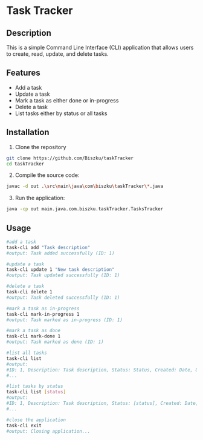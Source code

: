 # Task Tracker

## Description

This is a simple Command Line Interface (CLI) application that 
allows users to create, read, update, and delete tasks.

## Features

- Add a task
- Update a task
- Mark a task as either done or in-progress
- Delete a task
- List tasks either by status or all tasks

## Installation

1. Clone the repository
```bash
git clone https://github.com/Biszku/taskTracker
cd taskTracker
```

2. Compile the source code:
```bash
javac -d out .\src\main\java\com\biszku\taskTracker\*.java
```

3. Run the application:
```bash
java -cp out main.java.com.biszku.taskTracker.TasksTracker
```

## Usage

```bash
#add a task
task-cli add "Task description"
#output: Task added successfully (ID: 1)

#update a task
task-cli update 1 "New task description"
#output: Task updated successfully (ID: 1)

#delete a task
task-cli delete 1
#output: Task deleted successfully (ID: 1)

#mark a task as in-progress
task-cli mark-in-progress 1
#output: Task marked as in-progress (ID: 1)

#mark a task as done
task-cli mark-done 1
#output: Task marked as done (ID: 1)

#list all tasks
task-cli list
#output:
#ID: 1, Description: Task description, Status: Status, Created: Date, Updated: Date
#...

#list tasks by status
task-cli list [status]
#output:
#ID: 1, Description: Task description, Status: [status], Created: Date, Updated: Date
#...

#close the application
task-cli exit
#output: Closing application...
```
